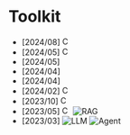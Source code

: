 # Toolkit
- [2024/08] **[](https://arxiv.org/abs/2408.03837)** [<img src="https://github.com/FortAwesome/Font-Awesome/blob/6.x/svgs/brands/github.svg" alt="Code" width="15" height="15">](https://github.com/walledai/walledeval?tab=readme-ov-file#flow-2-judge-benchmarking)
- [2024/05] **[](https://arxiv.org/abs/2406.09321)** [<img src="https://github.com/FortAwesome/Font-Awesome/blob/6.x/svgs/brands/github.svg" alt="Code" width="15" height="15">](https://github.com/ThuCCSLab/JailbreakEval)
- [2024/05] **[](https://arxiv.org/abs/2405.10051)**
- [2024/04] **[](https://github.com/JailbreakBench/jailbreakbench)**
- [2024/04] **[](https://github.com/YihanWang617/llm-jailbreaking-defense?tab=readme-ov-file)**
- [2024/02] **[](https://luozisheng.com/)** [<img src="https://github.com/FortAwesome/Font-Awesome/blob/6.x/svgs/brands/github.svg" alt="Code" width="15" height="15">](https://github.com/EasyJailbreak/EasyJailbreak)
- [2023/10] **[](https://arxiv.org/abs/2406.11036)** [<img src="https://github.com/FortAwesome/Font-Awesome/blob/6.x/svgs/brands/github.svg" alt="Code" width="15" height="15">](https://github.com/leondz/garak)
- [2023/05] **[](https://docs.ragas.io/en/stable/)** [<img src="https://github.com/FortAwesome/Font-Awesome/blob/6.x/svgs/brands/github.svg" alt="Code" width="15" height="15">](https://github.com/explodinggradients/ragas) ![RAG](https://img.shields.io/badge/RAG-87b800)
- [2023/03] **[](https://github.com/microsoft/autogen)** ![LLM](https://img.shields.io/badge/LLM-589cf4) ![Agent](https://img.shields.io/badge/Agent-87b800)
